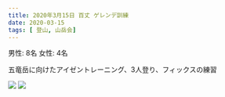 ```yaml
---
title: 2020年3月15日 百丈 ゲレンデ訓練
date: 2020-03-15
tags: [ 登山, 山岳会]
---
```


男性: 8名
女性: 4名

五竜岳に向けたアイゼントレーニング、3人登り、フィックスの練習

![](/2020/03/15/20200315/1.jpg)
![](/2020/03/15/20200315/2.jpg)
